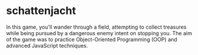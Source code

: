 # schattenjacht
In this game, you'll wander through a field, attempting to collect treasures while being pursued by a dangerous enemy intent on stopping you. The aim of the game was to practice Object-Oriented Programming (OOP) and advanced JavaScript techniques.
